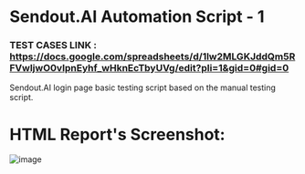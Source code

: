 # Sendout.AI Automation Script - 1 
### TEST CASES LINK : https://docs.google.com/spreadsheets/d/1lw2MLGKJddQm5RFVwIjwO0vIpnEyhf_wHknEcTbyUVg/edit?pli=1&gid=0#gid=0

Sendout.AI login page basic testing script based on the manual testing script.


# HTML Report's Screenshot: 
![image](https://github.com/user-attachments/assets/8b833304-0691-4935-9968-4deacba204bd)
